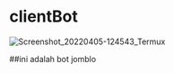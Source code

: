 # clientBot

![Screenshot_20220405-124543_Termux](https://user-images.githubusercontent.com/29997681/161695878-2231256b-1edb-44d0-bf0a-ef26002e78e3.jpg)




##ini adalah bot jomblo
